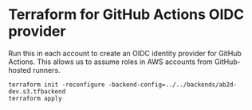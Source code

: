 # Terraform for GitHub Actions OIDC provider

Run this in each account to create an OIDC identity provider for GitHub Actions. This allows us to assume roles in AWS accounts from GitHub-hosted runners.

    terraform init -reconfigure -backend-config=../../backends/ab2d-dev.s3.tfbackend
    terraform apply
